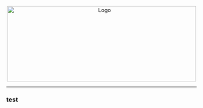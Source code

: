 <p align=center>
<a href="https://www.sap.com">
<img src="https://upload.wikimedia.org/wikipedia/commons/thumb/5/59/SAP_2011_logo.svg/2560px-SAP_2011_logo.svg.png" alt="Logo" width="500" height="200">
</a>
</p>
<hr>
<p>
<h3>test</h4>
</p>
